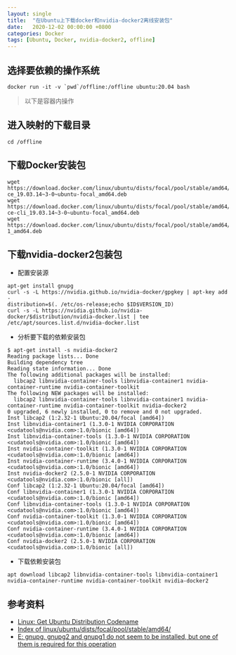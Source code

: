 ```yaml
---
layout: single
title:  "在Ubuntu上下载docker和nvidia-docker2离线安装包"
date:   2020-12-02 00:00:00 +0800
categories: Docker
tags: [Ubuntu, Docker, nvidia-docker2, offline]
---
```


## 选择要依赖的操作系统
```shell
docker run -it -v `pwd`/offline:/offline ubuntu:20.04 bash
```

> 以下是容器内操作

## 进入映射的下载目录
```shell
cd /offline
```

## 下载Docker安装包
```shell
wget https://download.docker.com/linux/ubuntu/dists/focal/pool/stable/amd64/docker-ce_19.03.14~3-0~ubuntu-focal_amd64.deb
wget https://download.docker.com/linux/ubuntu/dists/focal/pool/stable/amd64/docker-ce-cli_19.03.14~3-0~ubuntu-focal_amd64.deb
wget https://download.docker.com/linux/ubuntu/dists/focal/pool/stable/amd64/containerd.io_1.3.9-1_amd64.deb
```

## 下载nvidia-docker2包装包
* 配置安装源
```shell
apt-get install gnupg
curl -s -L https://nvidia.github.io/nvidia-docker/gpgkey | apt-key add -
distribution=$(. /etc/os-release;echo $ID$VERSION_ID)
curl -s -L https://nvidia.github.io/nvidia-docker/$distribution/nvidia-docker.list | tee /etc/apt/sources.list.d/nvidia-docker.list
```

* 分析要下载的依赖安装包
```shell
$ apt-get install -s nvidia-docker2
Reading package lists... Done
Building dependency tree       
Reading state information... Done
The following additional packages will be installed:
  libcap2 libnvidia-container-tools libnvidia-container1 nvidia-container-runtime nvidia-container-toolkit
The following NEW packages will be installed:
  libcap2 libnvidia-container-tools libnvidia-container1 nvidia-container-runtime nvidia-container-toolkit nvidia-docker2
0 upgraded, 6 newly installed, 0 to remove and 0 not upgraded.
Inst libcap2 (1:2.32-1 Ubuntu:20.04/focal [amd64])
Inst libnvidia-container1 (1.3.0-1 NVIDIA CORPORATION <cudatools@nvidia.com>:1.0/bionic [amd64])
Inst libnvidia-container-tools (1.3.0-1 NVIDIA CORPORATION <cudatools@nvidia.com>:1.0/bionic [amd64])
Inst nvidia-container-toolkit (1.3.0-1 NVIDIA CORPORATION <cudatools@nvidia.com>:1.0/bionic [amd64])
Inst nvidia-container-runtime (3.4.0-1 NVIDIA CORPORATION <cudatools@nvidia.com>:1.0/bionic [amd64])
Inst nvidia-docker2 (2.5.0-1 NVIDIA CORPORATION <cudatools@nvidia.com>:1.0/bionic [all])
Conf libcap2 (1:2.32-1 Ubuntu:20.04/focal [amd64])
Conf libnvidia-container1 (1.3.0-1 NVIDIA CORPORATION <cudatools@nvidia.com>:1.0/bionic [amd64])
Conf libnvidia-container-tools (1.3.0-1 NVIDIA CORPORATION <cudatools@nvidia.com>:1.0/bionic [amd64])
Conf nvidia-container-toolkit (1.3.0-1 NVIDIA CORPORATION <cudatools@nvidia.com>:1.0/bionic [amd64])
Conf nvidia-container-runtime (3.4.0-1 NVIDIA CORPORATION <cudatools@nvidia.com>:1.0/bionic [amd64])
Conf nvidia-docker2 (2.5.0-1 NVIDIA CORPORATION <cudatools@nvidia.com>:1.0/bionic [all])
```

* 下载依赖安装包
```shell
apt download libcap2 libnvidia-container-tools libnvidia-container1 nvidia-container-runtime nvidia-container-toolkit nvidia-docker2
```

## 参考资料
* [Linux: Get Ubuntu Distribution Codename](https://stackpointer.io/unix/linux-get-ubuntu-distribution-codename/619/)
* [Index of linux/ubuntu/dists/focal/pool/stable/amd64/](https://download.docker.com/linux/ubuntu/dists/focal/pool/stable/amd64/)
* [E: gnupg, gnupg2 and gnupg1 do not seem to be installed, but one of them is required for this operation](https://stackoverflow.com/questions/50757647/e-gnupg-gnupg2-and-gnupg1-do-not-seem-to-be-installed-but-one-of-them-is-requ)
